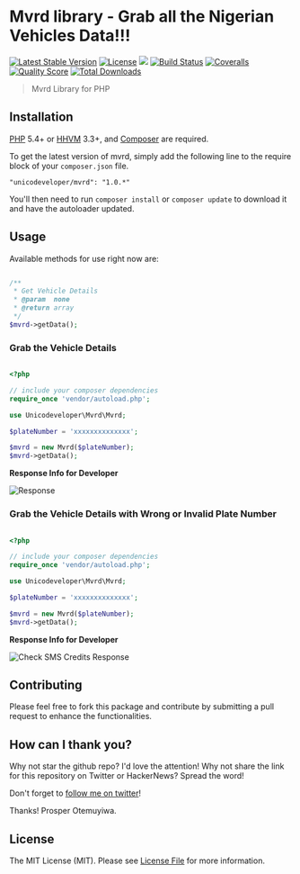 # Mvrd library - Grab all the Nigerian Vehicles Data!!!

[![Latest Stable Version](https://poser.pugx.org/unicodeveloper/mvrd/v/stable.svg)](https://packagist.org/packages/unicodeveloper/jusibe-php-lib)
[![License](https://poser.pugx.org/unicodeveloper/mvrd/license.svg)](LICENSE.md)
![](https://img.shields.io/badge/unicodeveloper-approved-brightgreen.svg)
[![Build Status](https://img.shields.io/travis/unicodeveloper/jusibe-php-lib.svg)](https://travis-ci.org/unicodeveloper/jusibe-php-lib)
[![Coveralls](https://img.shields.io/coveralls/unicodeveloper/jusibe-php-lib/master.svg)](https://coveralls.io/github/unicodeveloper/jusibe-php-lib?branch=master)
[![Quality Score](https://img.shields.io/scrutinizer/g/unicodeveloper/jusibe-php-lib.svg?style=flat-square)](https://scrutinizer-ci.com/g/unicodeveloper/jusibe-php-lib)
[![Total Downloads](https://img.shields.io/packagist/dt/unicodeveloper/mvrd.svg?style=flat-square)](https://packagist.org/packages/unicodeveloper/jusibe-php-lib)

> Mvrd Library for PHP

## Installation

[PHP](https://php.net) 5.4+ or [HHVM](http://hhvm.com) 3.3+, and [Composer](https://getcomposer.org) are required.

To get the latest version of mvrd, simply add the following line to the require block of your `composer.json` file.

```
"unicodeveloper/mvrd": "1.0.*"
```

You'll then need to run `composer install` or `composer update` to download it and have the autoloader updated.


## Usage

Available methods for use right now are:
```php

/**
 * Get Vehicle Details
 * @param  none
 * @return array
 */
$mvrd->getData();
```

### Grab the Vehicle Details

```php

<?php

// include your composer dependencies
require_once 'vendor/autoload.php';

use Unicodeveloper\Mvrd\Mvrd;

$plateNumber = 'xxxxxxxxxxxxxx';

$mvrd = new Mvrd($plateNumber);
$mvrd->getData();

```

**Response Info for Developer**

![Response](https://cloud.githubusercontent.com/assets/2946769/21230172/5e2a9d54-c2e4-11e6-9456-12b75ca39028.png)

### Grab the Vehicle Details with Wrong or Invalid Plate Number

```php

<?php

// include your composer dependencies
require_once 'vendor/autoload.php';

use Unicodeveloper\Mvrd\Mvrd;

$plateNumber = 'xxxxxxxxxxxxxx';

$mvrd = new Mvrd($plateNumber);
$mvrd->getData();

```

**Response Info for Developer**

![Check SMS Credits Response](https://cloud.githubusercontent.com/assets/2946769/21229979/bc704824-c2e3-11e6-8562-ec15fa7e2cdb.png)

## Contributing

Please feel free to fork this package and contribute by submitting a pull request to enhance the functionalities.

## How can I thank you?

Why not star the github repo? I'd love the attention! Why not share the link for this repository on Twitter or HackerNews? Spread the word!

Don't forget to [follow me on twitter](https://twitter.com/unicodeveloper)!

Thanks!
Prosper Otemuyiwa.

## License

The MIT License (MIT). Please see [License File](LICENSE.md) for more information.
